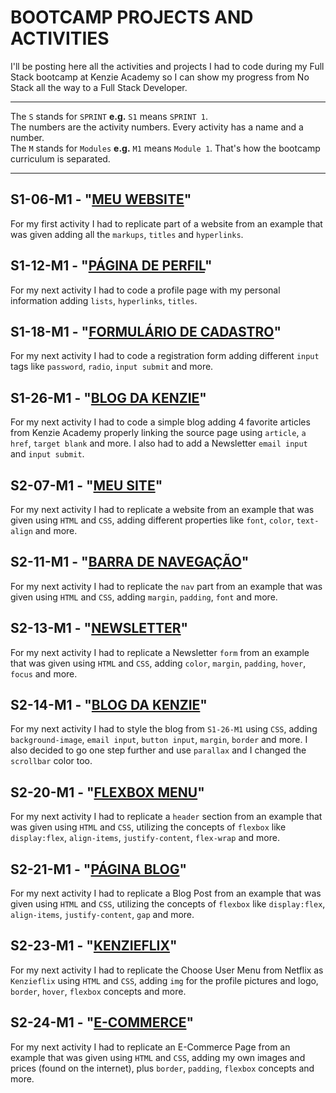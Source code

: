 # BOOTCAMP PROJECTS AND ACTIVITIES
I'll be posting here all the activities and projects I had to code during my Full Stack bootcamp at Kenzie Academy so I can show my progress from No Stack all the way to a Full Stack Developer.

<hr />

The `S` stands for `SPRINT` <strong>e.g.</strong> `S1` means `SPRINT 1`.<br />
The numbers are the activity numbers. Every activity has a name and a number.<br />
The `M` stands for `Modules` <strong>e.g.</strong> `M1` means `Module 1`. That's how the bootcamp curriculum is separated.

<hr />

## S1-06-M1 - "[MEU WEBSITE](https://bitoller.github.io/Bootcamp-Projects-and-Activities/src/M1-SPRINT-1/S1-06-M1.html)"
For my first activity I had to replicate part of a website from an example that was given adding all the `markups`, `titles` and `hyperlinks`.

## S1-12-M1 - "[PÁGINA DE PERFIL](https://bitoller.github.io/Bootcamp-Projects-and-Activities/src/M1-SPRINT-1/S1-12-M1.html)"
For my next activity I had to code a profile page with my personal information adding `lists`, `hyperlinks`, `titles`.

## S1-18-M1 - "[FORMULÁRIO DE CADASTRO](https://bitoller.github.io/Bootcamp-Projects-and-Activities/src/M1-SPRINT-1/S1-18-M1.html)"
For my next activity I had to code a registration form adding different `input` tags like `password`, `radio`, `input submit` and more.

## S1-26-M1 - "[BLOG DA KENZIE](https://bitoller.github.io/Bootcamp-Projects-and-Activities/src/M1-SPRINT-1/S1-26-M1.html)"
For my next activity I had to code a simple blog adding 4 favorite articles from Kenzie Academy properly linking the source page using `article`, `a href`, `target blank` and more. I also had to add a Newsletter `email input` and `input submit`.

## S2-07-M1 - "[MEU SITE](https://bitoller.github.io/Bootcamp-Projects-and-Activities/src/M1-SPRINT-2/S2-07-M1.html)"
For my next activity I had to replicate a website from an example that was given using `HTML` and `CSS`, adding different properties like `font`, `color`, `text-align` and more.

## S2-11-M1 - "[BARRA DE NAVEGAÇÃO](https://bitoller.github.io/Bootcamp-Projects-and-Activities/src/M1-SPRINT-2/S2-11-M1.html)"
For my next activity I had to replicate the `nav` part from an example that was given using `HTML` and `CSS`, adding `margin`, `padding`, `font` and more.

## S2-13-M1 - "[NEWSLETTER](https://bitoller.github.io/Bootcamp-Projects-and-Activities/src/M1-SPRINT-2/S2-13-M1.html)"
For my next activity I had to replicate a Newsletter `form` from an example that was given using `HTML` and `CSS`, adding `color`, `margin`, `padding`, `hover`, `focus` and more.

## S2-14-M1 - "[BLOG DA KENZIE](https://bitoller.github.io/Bootcamp-Projects-and-Activities/src/M1-SPRINT-2/S2-14-M1.html)"
For my next activity I had to style the blog from `S1-26-M1` using `CSS`, adding `background-image`, `email input`, `button input`, `margin`, `border` and more. I also decided to go one step further and use `parallax` and I changed the `scrollbar` color too.

## S2-20-M1 - "[FLEXBOX MENU](https://bitoller.github.io/Bootcamp-Projects-and-Activities/src/M1-SPRINT-2/S2-20-M1.html)"
For my next activity I had to replicate a `header` section from an example that was given using `HTML` and `CSS`, utilizing the concepts of `flexbox` like `display:flex`, `align-items`, `justify-content`, `flex-wrap` and more.

## S2-21-M1 - "[PÁGINA BLOG](https://bitoller.github.io/Bootcamp-Projects-and-Activities/src/M1-SPRINT-2/S2-21-M1.html)"
For my next activity I had to replicate a Blog Post from an example that was given using `HTML` and `CSS`, utilizing the concepts of `flexbox` like `display:flex`, `align-items`, `justify-content`, `gap` and more.

## S2-23-M1 - "[KENZIEFLIX](https://bitoller.github.io/Bootcamp-Projects-and-Activities/src/M1-SPRINT-2/S2-23-M1.html)"
For my next activity I had to replicate the Choose User Menu from Netflix as `Kenzieflix` using `HTML` and `CSS`, adding `img` for the profile pictures and logo, `border`, `hover`, `flexbox` concepts and more.

## S2-24-M1 - "[E-COMMERCE](https://bitoller.github.io/Bootcamp-Projects-and-Activities/src/M1-SPRINT-2/S2-24-M1.html)"
For my next activity I had to replicate an E-Commerce Page from an example that was given using `HTML` and `CSS`, adding my own images and prices (found on the internet), plus `border`, `padding`, `flexbox` concepts and more.